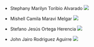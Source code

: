 - Stephany Marilyn Toribio Alvarado 
![](https://github.com/stephany-toribio/Repositorio-BioTech/blob/main/FdD/Entregables/sobre_nosotros/stephany_marilyn.png)

- Mishell Camila Maravi Melgar
![](https://github.com/stephany-toribio/Repositorio-BioTech/blob/main/FdD/Entregables/sobre_nosotros/mishell_camila.png)
  
- Stefano Jesús Ortega Herencia
![](https://github.com/stephany-toribio/Repositorio-BioTech/blob/main/FdD/Entregables/sobre_nosotros/stefano_jesus.png)
  
- John Jairo Rodriguez Aguirre
![](https://github.com/stephany-toribio/Repositorio-BioTech/blob/main/FdD/Entregables/sobre_nosotros/john_jairo.png)